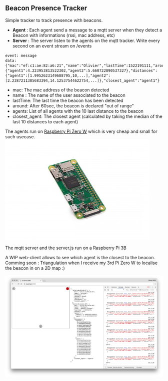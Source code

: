 ## Beacon Presence Tracker

Simple tracker to track presence with beacons.

- **Agent** : Each agent send a message to a mqtt server when they detect a Beacon with informations (rssi, mac address, etc)
- **Server** : The server listen to the agents on the mqtt tracker. Write every second on an event stream on /events

```
event: message
data: {"mac":"ef:c1:ae:82:a6:21","name":"Olivier","lastTime":1522191111,"around":true,"agents":{"agent1":4.223953813522302,"agent2":5.660722890537327},"distances":{"agent1":[1.9952623149688795,10,...],"agent2":[2.2387211385683394,14.12537544622754,...]},"closest_agent":"agent1"}
```

- mac: The mac address of the beacon detected
- name : The name of the user associated to the beacon
- lastTime: The last time the beacon has been detected
- around: After 60sec, the beacon is declared "out of range"
- agents: List of all agents with the 10 last distance to the beacon
- closest_agent: The closest agent (calculated by taking the median of the last 10 distances to each agent)

The agents run on [Raspberry Pi Zero W](https://www.raspberrypi.org/products/raspberry-pi-zero-w/) which is very cheap and small for such usecase.
![Raspberry Pi Zero W](readme_files/pizw.jpg)

The mqtt server and the server.js run on a Raspberry Pi 3B

A WIP web-client allows to see which agent is the closest to the beacon.
Comming soon : Triangulation when I receive my 3rd Pi Zero W to localise the beacon in on a 2D map :)

![Web client](readme_files/web-client.png)




